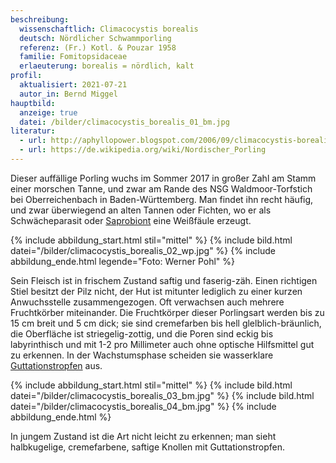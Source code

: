 ```yaml
---
beschreibung:
  wissenschaftlich: Climacocystis borealis
  deutsch: Nördlicher Schwammporling
  referenz: (Fr.) Kotl. & Pouzar 1958
  familie: Fomitopsidaceae
  erlaeuterung: borealis = nördlich, kalt
profil:
  aktualisiert: 2021-07-21
  autor_in: Bernd Miggel
hauptbild:
  anzeige: true
  datei: /bilder/climacocystis_borealis_01_bm.jpg
literatur:
  - url: http://aphyllopower.blogspot.com/2006/09/climacocystis-borealis-nrdlicher.html
  - url: https://de.wikipedia.org/wiki/Nordischer_Porling
---
```

Dieser auffällige Porling wuchs im Sommer 2017 in großer Zahl am Stamm einer morschen Tanne, und zwar am Rande des NSG Waldmoor-Torfstich bei Oberreichenbach in Baden-Württemberg. Man findet ihn recht häufig, und zwar überwiegend an alten Tannen oder Fichten, wo er als Schwächeparasit oder [Saprobiont](Saprobiont "Glossar") eine Weißfäule erzeugt.

{% include abbildung_start.html stil="mittel" %}
{% include bild.html datei="/bilder/climacocystis_borealis_02_wp.jpg" %}
{% include abbildung_ende.html legende="Foto: Werner Pohl" %}

Sein Fleisch ist in frischem Zustand saftig und faserig-zäh. Einen richtigen Stiel besitzt der Pilz nicht, der Hut ist mitunter lediglich zu einer kurzen Anwuchsstelle zusammengezogen. Oft verwachsen auch mehrere Fruchtkörber miteinander. Die Fruchtkörper dieser Porlingsart werden bis zu 15 cm breit und 5 cm dick; sie sind cremefarben bis hell glelblich-bräunlich, die Oberfläche ist striegelig-zottig, und die Poren sind eckig bis labyrinthisch und mit 1-2 pro Millimeter auch ohne optische Hilfsmittel gut zu erkennen. In der Wachstumsphase scheiden sie wasserklare [Guttationstropfen](<Guttation "Glossar">) aus.

{% include abbildung_start.html stil="mittel" %}
{% include bild.html datei="/bilder/climacocystis_borealis_03_bm.jpg" %}
{% include bild.html datei="/bilder/climacocystis_borealis_04_bm.jpg" %}
{% include abbildung_ende.html %}

In jungem Zustand ist die Art nicht leicht zu erkennen; man sieht halbkugelige, cremefarbene, saftige Knollen mit Guttationstropfen.